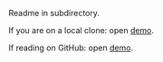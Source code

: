 Readme in subdirectory.

If you are on a local clone: open [demo](demo/demo.html).

If reading on GitHub: open [demo](https://greatattractor.github.io/testrepo/subdir/demo/demo.html).
